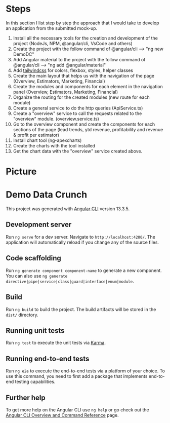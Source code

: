 # Steps

In this section I list step by step the approach that I would take to develop an application from the submitted mock-up.

1. Install all the necessary tools for the creation and development of the project (NodeJs, NPM, @angular/cli, VsCode and others)
2. Create the project with the follow command of @angular/cli --> "ng new DemoDC"
3. Add Angular material to the project with the follow command of @angular/cli --> "ng add @angular/material"
4. Add [tailwindcss](https://tailwindcss.com/) for colors, flexbox, styles, helper classes
5. Create the main layout that helps us with the navigation of the page (Overview, Estimators, Marketing, Financial)
6. Create the modules and components for each element in the navigation panel (Overview, Estimators, Marketing, Financial)
7. Organize the routing for the created modules (new route for each module)
8. Create a general service to do the http queries (ApiService.ts)
9. Create a "overview" service to call the requests related to the "overview" module. (overview.service.ts)
10. Go to the overview component and create the components for each sections of the page (lead trends, ytd revenue, profitability and revenue & profit per estimator)
11. Install chart tool (ng-apexcharts)
12. Create the charts with the tool installed
13. Get the chart data with the "overview" service created above.

# Picture




# Demo Data Crunch

This project was generated with [Angular CLI](https://github.com/angular/angular-cli) version 13.3.5.

## Development server

Run `ng serve` for a dev server. Navigate to `http://localhost:4200/`. The application will automatically reload if you change any of the source files.

## Code scaffolding

Run `ng generate component component-name` to generate a new component. You can also use `ng generate directive|pipe|service|class|guard|interface|enum|module`.

## Build

Run `ng build` to build the project. The build artifacts will be stored in the `dist/` directory.

## Running unit tests

Run `ng test` to execute the unit tests via [Karma](https://karma-runner.github.io).

## Running end-to-end tests

Run `ng e2e` to execute the end-to-end tests via a platform of your choice. To use this command, you need to first add a package that implements end-to-end testing capabilities.

## Further help

To get more help on the Angular CLI use `ng help` or go check out the [Angular CLI Overview and Command Reference](https://angular.io/cli) page.
